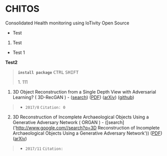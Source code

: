 # CHITOS
Consolidated Health monitoring using IoTivity Open Source

* Test 

1. Test 
 - Test 1 
 
__**Test2**__

> __`install package`__
<kbd>CTRL</kbd> <kbd>SHIFT</kbd> <P></P> 1. 111
 
1. 3D Object Reconstruction from a Single Depth View with Adversarial Learning? ( 3D-RecGAN ) - 
([search](http://www.google.com//search?q=3D)) 
([PDF](https://arxiv.org/pdf/1708.07969.pdf))
 ([arXiv](https://arxiv.org/abs/1708.07969))
 ([github](https://github.com/Yang7879/3D-RecGAN))
  > - `2017/8` `Citation: 0`

 2. 3D Reconstruction of Incomplete Archaeological Objects Using a Generative Adversary Network ( ORGAN ) - 
 ([search]('http://www.google.com//search?q=3D Reconstruction of Incomplete Archaeological Objects Using a Generative Adversary Network'))
 ([PDF](https://arxiv.org/pdf/1711.06363))
 ([arXiv](https://arxiv.org/abs/1711.06363))
   > - `2017/11` `Citation: `
